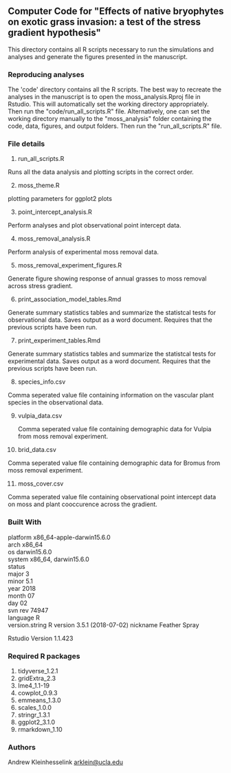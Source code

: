 ## Computer Code for "Effects of native bryophytes on exotic grass invasion: a test of the stress gradient hypothesis"

This directory contains all R scripts necessary to run the simulations and analyses and generate the figures presented in the manuscript. 

### Reproducing analyses 

The 'code' directory contains all the R scripts. The best way to recreate the analyses in the manuscript is to open the moss_analysis.Rproj file in Rstudio.  This will automatically set the working directory appropriately.  Then run the "code/run_all_scripts.R" file. Alternatively, one can set the working directory manually to the "moss_analysis" folder containing the code, data, figures, and output folders.  Then run the "run_all_scripts.R" file. 

### File details 

1. run_all_scripts.R

  Runs all the data analysis and plotting scripts in the correct order. 

2. moss_theme.R

  plotting parameters for ggplot2 plots 
  
3. point_intercept_analysis.R

  Perform analyses and plot observational point intercept data.  

4. moss_removal_analysis.R

  Perform analysis of experimental moss removal data. 

5. moss_removal_experiment_figures.R
 
  Generate figure showing response of annual grasses to moss removal across stress gradient. 
  
6. print_association_model_tables.Rmd

  Generate summary statistics tables and summarize the statistcal tests for observational data. Saves output as a word document.  Requires that the previous scripts have been run. 

7. print_experiment_tables.Rmd
  
  Generate summary statistics tables and summarize the statistcal tests for experimental data. Saves output as a word document.  Requires that the previous scripts have been run. 

8. species_info.csv

  Comma seperated value file containing information on the vascular plant species in the observational data. 

9. vulpia_data.csv

   Comma seperated value file containing demographic data for Vulpia from moss removal experiment. 
  
10. brid_data.csv

  Comma seperated value file  containing demographic data for Bromus from moss removal experiment. 
  
11. moss_cover.csv

  Comma seperated value file containing observational point intercept data on moss and plant cooccurence across the gradient. 

### Built With 

platform       x86_64-apple-darwin15.6.0   
arch           x86_64                      
os             darwin15.6.0                
system         x86_64, darwin15.6.0        
status                                     
major          3                           
minor          5.1                         
year           2018                        
month          07                          
day            02                          
svn rev        74947                       
language       R                           
version.string R version 3.5.1 (2018-07-02)
nickname       Feather Spray 

Rstudio        Version 1.1.423 

### Required R packages 

1. tidyverse_1.2.1
2. gridExtra_2.3   
3. lme4_1.1-19  
4. cowplot_0.9.3
5. emmeans_1.3.0
6. scales_1.0.0
7. stringr_1.3.1
8. ggplot2_3.1.0
9. rmarkdown_1.10

### Authors 

Andrew Kleinhesselink 
arklein@ucla.edu 





